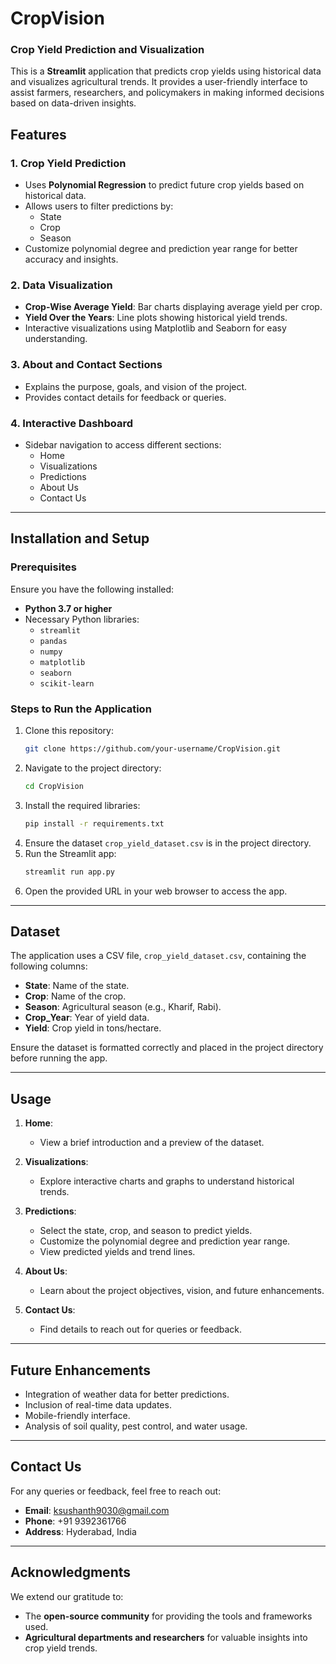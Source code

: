 # CropVision


### Crop Yield Prediction and Visualization

This is a **Streamlit** application that predicts crop yields using historical data and visualizes agricultural trends. It provides a user-friendly interface to assist farmers, researchers, and policymakers in making informed decisions based on data-driven insights.

## Features

### 1. Crop Yield Prediction
- Uses **Polynomial Regression** to predict future crop yields based on historical data.
- Allows users to filter predictions by:
  - State
  - Crop
  - Season
- Customize polynomial degree and prediction year range for better accuracy and insights.

### 2. Data Visualization
- **Crop-Wise Average Yield**: Bar charts displaying average yield per crop.
- **Yield Over the Years**: Line plots showing historical yield trends.
- Interactive visualizations using Matplotlib and Seaborn for easy understanding.

### 3. About and Contact Sections
- Explains the purpose, goals, and vision of the project.
- Provides contact details for feedback or queries.

### 4. Interactive Dashboard
- Sidebar navigation to access different sections:
  - Home
  - Visualizations
  - Predictions
  - About Us
  - Contact Us

---

## Installation and Setup

### Prerequisites
Ensure you have the following installed:
- **Python 3.7 or higher**
- Necessary Python libraries:
  - `streamlit`
  - `pandas`
  - `numpy`
  - `matplotlib`
  - `seaborn`
  - `scikit-learn`

### Steps to Run the Application
1. Clone this repository:
   ```bash
   git clone https://github.com/your-username/CropVision.git
   ```
2. Navigate to the project directory:
   ```bash
   cd CropVision
   ```
3. Install the required libraries:
   ```bash
   pip install -r requirements.txt
   ```
4. Ensure the dataset `crop_yield_dataset.csv` is in the project directory.
5. Run the Streamlit app:
   ```bash
   streamlit run app.py
   ```
6. Open the provided URL in your web browser to access the app.

---

## Dataset
The application uses a CSV file, `crop_yield_dataset.csv`, containing the following columns:
- **State**: Name of the state.
- **Crop**: Name of the crop.
- **Season**: Agricultural season (e.g., Kharif, Rabi).
- **Crop_Year**: Year of yield data.
- **Yield**: Crop yield in tons/hectare.

Ensure the dataset is formatted correctly and placed in the project directory before running the app.

---

## Usage

1. **Home**:
   - View a brief introduction and a preview of the dataset.

2. **Visualizations**:
   - Explore interactive charts and graphs to understand historical trends.

3. **Predictions**:
   - Select the state, crop, and season to predict yields.
   - Customize the polynomial degree and prediction year range.
   - View predicted yields and trend lines.

4. **About Us**:
   - Learn about the project objectives, vision, and future enhancements.

5. **Contact Us**:
   - Find details to reach out for queries or feedback.

---

## Future Enhancements
- Integration of weather data for better predictions.
- Inclusion of real-time data updates.
- Mobile-friendly interface.
- Analysis of soil quality, pest control, and water usage.

---

## Contact Us
For any queries or feedback, feel free to reach out:

- **Email**: ksushanth9030@gmail.com
- **Phone**: +91 9392361766
- **Address**: Hyderabad, India

---

## Acknowledgments
We extend our gratitude to:
- The **open-source community** for providing the tools and frameworks used.
- **Agricultural departments and researchers** for valuable insights into crop yield trends.

